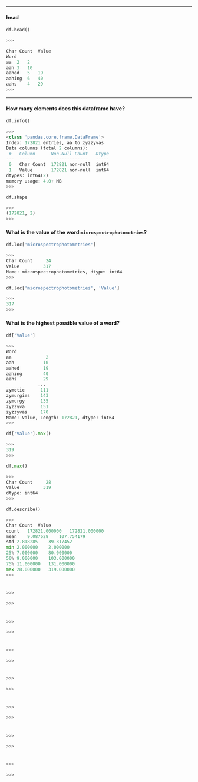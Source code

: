 
---

#### head

```py
df.head()

>>>

Char Count	Value
Word		
aa	2	2
aah	3	10
aahed	5	19
aahing	6	40
aahs	4	29
>>>
```

---

#### How many elements does this dataframe have?

```py
df.info()

>>>
<class 'pandas.core.frame.DataFrame'>
Index: 172821 entries, aa to zyzzyvas
Data columns (total 2 columns):
 #   Column      Non-Null Count   Dtype
---  ------      --------------   -----
 0   Char Count  172821 non-null  int64
 1   Value       172821 non-null  int64
dtypes: int64(2)
memory usage: 4.0+ MB
>>>
```

```py
df.shape

>>>
(172821, 2)
>>>
```

#### What is the value of the word `microspectrophotometries`?

```py
df.loc['microspectrophotometries']

>>>
Char Count     24
Value         317
Name: microspectrophotometries, dtype: int64
>>>
```

```py
df.loc['microspectrophotometries', 'Value']

>>>
317
>>>
```

#### What is the highest possible value of a word?

```py
df['Value']

>>>
Word
aa             2
aah           10
aahed         19
aahing        40
aahs          29
            ...
zymotic      111
zymurgies    143
zymurgy      135
zyzzyva      151
zyzzyvas     170
Name: Value, Length: 172821, dtype: int64
>>>
```

```py
df['Value'].max()

>>>
319
>>>
```

```py
df.max()

>>>
Char Count     28
Value         319
dtype: int64
>>>
```

```py
df.describe()

>>>
Char Count	Value
count	172821.000000	172821.000000
mean	9.087628	107.754179
std	2.818285	39.317452
min	2.000000	2.000000
25%	7.000000	80.000000
50%	9.000000	103.000000
75%	11.000000	131.000000
max	28.000000	319.000000
>>>
```

####

```py

>>>

>>>
```

####

```py

>>>

>>>
```

####

```py

>>>

>>>
```

####

```py

>>>

>>>
```

####

```py

>>>

>>>
```

####

```py

>>>

>>>
```

####

```py

>>>

>>>
```
